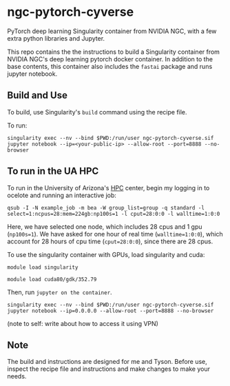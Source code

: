 # ngc-pytorch-cyverse
PyTorch deep learning Singularity container from NVIDIA NGC, with a few extra python libraries and Jupyter.

This repo contains the the instructions to build a Singularity container from NVIDIA NGC's deep learning pytorch docker container. In addition to the base contents, this container also includes the `fastai` package and runs jupyter notebook.

## Build and Use
To build, use Singularity's `build` command using the recipe file.

To run:

`singularity exec --nv --bind $PWD:/run/user ngc-pytorch-cyverse.sif jupyter notebook --ip=<your-public-ip> --allow-root --port=8888 --no-browser`

## To run in the UA HPC

To run in the University of Arizona's [HPC](https://it.arizona.edu/service/high-performance-computing) center, begin my logging in to ocelote and running an interactive job:

`qsub -I -N example_job -m bea -W group_list=group -q standard -l select=1:ncpus=28:mem=224gb:np100s=1 -l cput=28:0:0 -l walltime=1:0:0`

Here, we have selected one node, which includes 28 cpus and 1 gpu (`np100s=1`). We have asked for one hour of real time (`walltime=1:0:0`), which account for 28 hours of cpu time (`cput=28:0:0`), since there are 28 cpus.

To use the singularity container with GPUs, load singularity and cuda:

`module load singularity`

`module load cuda80/gdk/352.79`

Then, run  `jupyter on the container`.

`singularity exec --nv --bind $PWD:/run/user ngc-pytorch-cyverse.sif jupyter notebook --ip=0.0.0.0 --allow-root --port=8888 --no-browser`

(note to self: write about how to access it using VPN)

## Note

The build and instructions are designed for me and Tyson. Before use, inspect the recipe file and instructions and make changes to make your needs.
